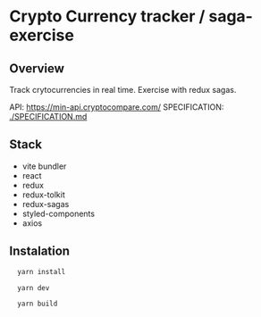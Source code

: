 # Crypto Currency tracker / saga-exercise

## Overview

Track crytocurrencies in real time. Exercise with redux sagas.

API: <https://min-api.cryptocompare.com/>
SPECIFICATION: [./SPECIFICATION.md](./SPECIFICATION.md)

## Stack

- vite bundler
- react
- redux
- redux-tolkit
- redux-sagas
- styled-components
- axios

## Instalation

```bash
  yarn install

  yarn dev

  yarn build

```
